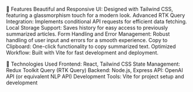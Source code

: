 🌟 Features
Beautiful and Responsive UI: Designed with Tailwind CSS, featuring a glassmorphism touch for a modern look.
Advanced RTK Query Integration: Implements conditional API requests for efficient data fetching.
Local Storage Support: Saves history for easy access to previously summarized articles.
Form Handling and Error Management: Robust handling of user input and errors for a smooth experience.
Copy to Clipboard: One-click functionality to copy summarized text.
Optimized Workflow: Built with Vite for fast development and deployment.



🚀 Technologies Used
Frontend: React, Tailwind CSS
State Management: Redux Toolkit Query (RTK Query)
Backend: Node.js, Express
API: OpenAI API (or equivalent NLP API)
Development Tools: Vite for project setup and development
